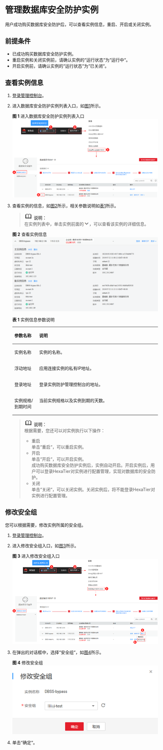 # 管理数据库安全防护实例<a name="ZH-CN_TOPIC_0111166508"></a>

用户成功购买数据库安全防护后，可以查看实例信息，重启、开启或关闭实例。

## 前提条件<a name="section97118228499"></a>

-   已成功购买数据库安全防护实例。
-   重启实例和关闭实例前，请确认实例的“运行状态“为“运行中“。
-   开启实例前，请确认实例的“运行状态“为“已关闭“。

## 查看实例信息<a name="section1688216416315"></a>

1.  [登录管理控制台](https://console.huaweicloud.com/)。
2.  进入数据库安全防护实例列表入口，如[图1](#zh-cn_topic_0111166372_fig4989100164918)所示。

    **图 1**  进入数据库安全防护实例列表入口<a name="zh-cn_topic_0111166372_fig4989100164918"></a>  
    ![](figures/进入数据库安全防护实例列表入口.png "进入数据库安全防护实例列表入口")

3.  查看实例的信息，如[图2](#fig1325745611915)所示，相关参数说明如[表1](#table129988164532)所示。

    >![](public_sys-resources/icon-note.gif) **说明：**   
    >在实例列表中，单击实例前面的![](figures/下载详情.png)，可以查看该实例的详细信息。  

    **图 2**  查看实例信息<a name="fig1325745611915"></a>  
    ![](figures/查看实例信息-28.png "查看实例信息-28")

    **表 1**  实例信息参数说明

    <a name="table129988164532"></a>
    <table><thead align="left"><tr id="row1099815167531"><th class="cellrowborder" valign="top" width="17%" id="mcps1.2.3.1.1"><p id="p17998171695317"><a name="p17998171695317"></a><a name="p17998171695317"></a>参数名称</p>
    </th>
    <th class="cellrowborder" valign="top" width="83%" id="mcps1.2.3.1.2"><p id="p1799811160537"><a name="p1799811160537"></a><a name="p1799811160537"></a>说明</p>
    </th>
    </tr>
    </thead>
    <tbody><tr id="row2099861610536"><td class="cellrowborder" valign="top" width="17%" headers="mcps1.2.3.1.1 "><p id="p1999121614532"><a name="p1999121614532"></a><a name="p1999121614532"></a>实例名称</p>
    </td>
    <td class="cellrowborder" valign="top" width="83%" headers="mcps1.2.3.1.2 "><p id="p159992165534"><a name="p159992165534"></a><a name="p159992165534"></a>实例的名称。</p>
    </td>
    </tr>
    <tr id="row19961314185412"><td class="cellrowborder" valign="top" width="17%" headers="mcps1.2.3.1.1 "><p id="p4927225135417"><a name="p4927225135417"></a><a name="p4927225135417"></a>浮动地址</p>
    </td>
    <td class="cellrowborder" valign="top" width="83%" headers="mcps1.2.3.1.2 "><p id="p9928325195410"><a name="p9928325195410"></a><a name="p9928325195410"></a>应用连接实例的私有IP地址。</p>
    </td>
    </tr>
    <tr id="row799911695318"><td class="cellrowborder" valign="top" width="17%" headers="mcps1.2.3.1.1 "><p id="p11999111695311"><a name="p11999111695311"></a><a name="p11999111695311"></a>登录地址</p>
    </td>
    <td class="cellrowborder" valign="top" width="83%" headers="mcps1.2.3.1.2 "><p id="p7999161612539"><a name="p7999161612539"></a><a name="p7999161612539"></a>登录实例防护管理控制台的地址。</p>
    </td>
    </tr>
    <tr id="row1399941665310"><td class="cellrowborder" valign="top" width="17%" headers="mcps1.2.3.1.1 "><p id="p1499971615311"><a name="p1499971615311"></a><a name="p1499971615311"></a>实例规格/到期时间</p>
    </td>
    <td class="cellrowborder" valign="top" width="83%" headers="mcps1.2.3.1.2 "><p id="p18999416125319"><a name="p18999416125319"></a><a name="p18999416125319"></a>当前实例规格以及实例到期的天数。</p>
    </td>
    </tr>
    </tbody>
    </table>

    >![](public_sys-resources/icon-note.gif) **说明：**   
    >根据需要，您还可以对实例执行以下操作：  
    >-   重启  
    >    单击“重启“，可以重启实例。  
    >-   开启  
    >    单击“开启“，可以开启实例。  
    >    成功购买数据库安全防护实例后，实例自动开启。开启实例后，用户可以登录HexaTier对实例进行配置管理，实现对数据库的安全防护。  
    >-   关闭  
    >    单击“关闭“，可以关闭实例。关闭实例后，将不能登录HexaTier对实例进行配置管理。  


## 修改安全组<a name="section423055124619"></a>

您可以根据需要，修改实例所属的安全组。

1.  [登录管理控制台](https://console.huaweicloud.com/)。
2.  进入修改安全组入口，如[图3](#fig176115854613)所示。

    **图 3**  进入修改安全组入口<a name="fig176115854613"></a>  
    ![](figures/进入修改安全组入口.png "进入修改安全组入口")

3.  在弹出的对话框中，选择“安全组“，如[图4](#fig205589411505)所示。

    **图 4**  修改安全组<a name="fig205589411505"></a>  
    ![](figures/修改安全组.png "修改安全组")

4.  单击“确定“。

